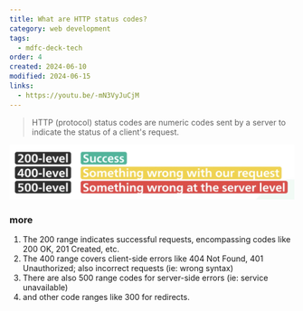 ```yaml
---
title: What are HTTP status codes?
category: web development
tags:
  - mdfc-deck-tech
order: 4
created: 2024-06-10
modified: 2024-06-15
links:
  - https://youtu.be/-mN3VyJuCjM
---
```


> HTTP (protocol) status codes are numeric codes sent by a server to indicate the status of a client's request.

![Image](./attachments/web-dev_HTTP-status-codes.jpg)

### more

1. The 200 range indicates successful requests, encompassing codes like 200 OK, 201 Created, etc.
2. The 400 range covers client-side errors like 404 Not Found, 401 Unauthorized; also incorrect requests (ie: wrong syntax)
3. There are also 500 range codes for server-side errors (ie: service unavailable)
4. and other code ranges like 300 for redirects.
